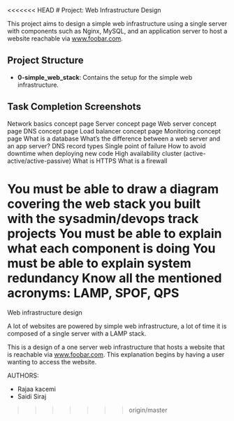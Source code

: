 <<<<<<< HEAD
                    # Project: Web Infrastructure Design


This project aims to design a simple web infrastructure using a single server with components such as Nginx, MySQL, and an application server to host a website reachable via www.foobar.com.

## Project Structure

- **0-simple_web_stack**: Contains the setup for the simple web infrastructure.

## Task Completion Screenshots

Network basics concept page
Server concept page
Web server concept page
DNS concept page
Load balancer concept page
Monitoring concept page
What is a database
What’s the difference between a web server and an app server?
DNS record types
Single point of failure
How to avoid downtime when deploying new code
High availability cluster (active-active/active-passive)
What is HTTPS
What is a firewall

You must be able to draw a diagram covering the web stack you built with the sysadmin/devops track projects
You must be able to explain what each component is doing
You must be able to explain system redundancy
Know all the mentioned acronyms: LAMP, SPOF, QPS
=======
Web infrastructure design

A lot of websites are powered by simple web infrastructure, a lot of time it is composed of a single server with a LAMP stack.

This is a design of a one server web infrastructure that hosts a website that is reachable via www.foobar.com. This explanation begins by having a user wanting to access the website.

AUTHORS:

* Rajaa kacemi
* Saidi Siraj
>>>>>>> origin/master
